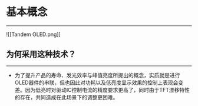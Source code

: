 # 基本概念
---
![[Tandem OLED.png]]
## 为何采用这种技术？
---
- 为了提升产品的寿命、发光效率与峰值亮度所提出的概念，实质就是进行OLED器件的串联，但也因此对功耗以及低亮度显示效果的控制上表现会变差。因为低亮时对驱动IC控制电流的精度要求更高了，同时由于TFT漂移特性的存在，共同造成在此场景下的调整更困难。
